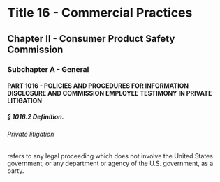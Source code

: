 
# Title 16 - Commercial Practices
## Chapter II - Consumer Product Safety Commission
### Subchapter A - General
#### PART 1016 - POLICIES AND PROCEDURES FOR INFORMATION DISCLOSURE AND COMMISSION EMPLOYEE TESTIMONY IN PRIVATE LITIGATION
##### § 1016.2 Definition.
###### Private litigation

refers to any legal proceeding which does not involve the United States government, or any department or agency of the U.S. government, as a party.
